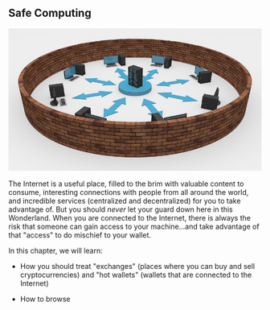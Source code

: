 ## Safe Computing

![](/assets/network-2081171__480.jpg)

The Internet is a useful place, filled to the brim with valuable content to consume, interesting connections with people from all around the world, and incredible services (centralized and decentralized) for you to take advantage of. But you should *never* let your guard down here in this Wonderland. When you are connected to the Internet, there is always the risk that someone can gain access to your machine...and take advantage of that "access" to do mischief to your wallet.

In this chapter, we will learn:

- How you should treat "exchanges" (places where you can buy and sell cryptocurrencies) and "hot wallets" (wallets that are connected to the Internet)

- How to browse 